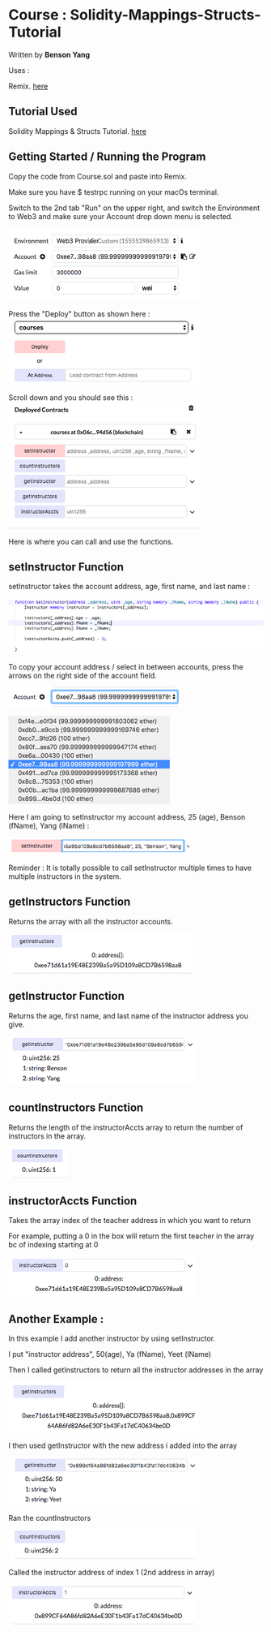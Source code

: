 # Course : Solidity-Mappings-Structs-Tutorial

Written by **Benson Yang**

Uses : 

  Remix. [here](https://remix.ethereum.org/)
  
## Tutorial Used 

Solidity Mappings & Structs Tutorial. [here](https://coursetro.com/posts/code/102/Solidity-Mappings-&-Structs-Tutorial)
  
## Getting Started / Running the Program

Copy the code from Course.sol and paste into Remix.

Make sure you have $ testrpc running on your macOs terminal.

Switch to the 2nd tab "Run" on the upper right, and switch the Environment to Web3 and make sure your Account drop down menu is selected.

![alt text](https://github.com/byangschool/Course-Solidity-Mappings-Structs-Tutoria/blob/master/Images/Screen%20Shot%202019-04-17%20at%2010.13.56%20PM.png)

Press the "Deploy" button as shown here : ![alt text](https://github.com/byangschool/Course-Solidity-Mappings-Structs-Tutoria/blob/master/Images/Screen%20Shot%202019-04-17%20at%2010.14.06%20PM.png)

Scroll down and you should see this : ![alt text](https://github.com/byangschool/Course-Solidity-Mappings-Structs-Tutoria/blob/master/Images/Screen%20Shot%202019-04-17%20at%2010.14.13%20PM.png)

Here is where you can call and use the functions. 

## setInstructor Function

setInstructor takes the account address, age, first name, and last name :

![alt text](https://github.com/byangschool/Course-Solidity-Mappings-Structs-Tutoria/blob/master/Images/Screen%20Shot%202019-04-17%20at%2010.30.05%20PM.png)

To copy your account address / select in between accounts, press the arrows on the right side of the account field.

![alt text](https://github.com/byangschool/Course-Solidity-Mappings-Structs-Tutoria/blob/master/Images/Screen%20Shot%202019-04-17%20at%2010.15.17%20PM.png)

![alt text](https://github.com/byangschool/Course-Solidity-Mappings-Structs-Tutoria/blob/master/Images/Screen%20Shot%202019-04-17%20at%2010.15.26%20PM.png)

Here I am going to setInstructor my account address, 25 (age), Benson (fName), Yang (lName) :

![alt text](https://github.com/byangschool/Course-Solidity-Mappings-Structs-Tutoria/blob/master/Images/Screen%20Shot%202019-04-17%20at%2010.15.46%20PM.png)

Reminder : It is totally possible to call setInstructor multiple times to have multiple instructors in the system.

## getInstructors Function

Returns the array with all the instructor accounts.

![alt text](https://github.com/byangschool/Course-Solidity-Mappings-Structs-Tutoria/blob/master/Images/Screen%20Shot%202019-04-17%20at%2010.16.25%20PM.png)

## getInstructor Function

Returns the age, first name, and last name of the instructor address you give.

![alt text](https://github.com/byangschool/Course-Solidity-Mappings-Structs-Tutoria/blob/master/Images/Screen%20Shot%202019-04-17%20at%2010.16.42%20PM.png)

## countInstructors Function

Returns the length of the instructorAccts array to return the number of instructors in the array.

![alt text](https://github.com/byangschool/Course-Solidity-Mappings-Structs-Tutoria/blob/master/Images/Screen%20Shot%202019-04-17%20at%2010.16.53%20PM.png)

## instructorAccts Function

Takes the array index of the teacher address in which you want to return

For example, putting a 0 in the box will return the first teacher in the array bc of indexing starting at 0

![alt text](https://github.com/byangschool/Course-Solidity-Mappings-Structs-Tutoria/blob/master/Images/Screen%20Shot%202019-04-17%20at%2010.18.35%20PM.png)

## Another Example :

In this example I add another instructor by using setInstructor.

I put "instructor address", 50(age), Ya (fName), Yeet (lName)

Then I called getInstructors to return all the instructor addresses in the array

![alt text](https://github.com/byangschool/Course-Solidity-Mappings-Structs-Tutoria/blob/master/Images/Screen%20Shot%202019-04-17%20at%2010.17.44%20PM.png)

I then used getInstructor with the new address i added into the array

![alt text](https://github.com/byangschool/Course-Solidity-Mappings-Structs-Tutoria/blob/master/Images/Screen%20Shot%202019-04-17%20at%2010.17.55%20PM.png)

Ran the countInstructors 

![alt text](https://github.com/byangschool/Course-Solidity-Mappings-Structs-Tutoria/blob/master/Images/Screen%20Shot%202019-04-17%20at%2010.18.01%20PM.png)

Called the instructor address of index 1 (2nd address in array) 

![alt text](https://github.com/byangschool/Course-Solidity-Mappings-Structs-Tutoria/blob/master/Images/Screen%20Shot%202019-04-17%20at%2010.18.42%20PM.png)


